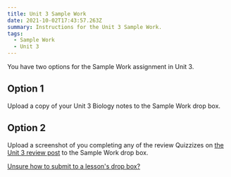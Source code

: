 ```yaml
---
title: Unit 3 Sample Work
date: 2021-10-02T17:43:57.263Z
summary: Instructions for the Unit 3 Sample Work.
tags:
  - Sample Work
  - Unit 3
---
```

You have two options for the Sample Work assignment in Unit 3. [](https://mnca-biology-message-board.netlify.app/posts/how-to-submit-sample-work-and-portfolios/)

## Option 1

Upload a copy of your Unit 3 Biology notes to the Sample Work drop box.

## Option 2

Upload a screenshot of you completing any of the review Quizzizes on [the Unit 3 review post](https://mnca-biology-message-board.netlify.app/posts/unit-3-review/) to the Sample Work drop box. 

[Unsure how to submit to a lesson's drop box?](https://mnca-biology-message-board.netlify.app/posts/how-to-submit-sample-work-and-portfolios/)